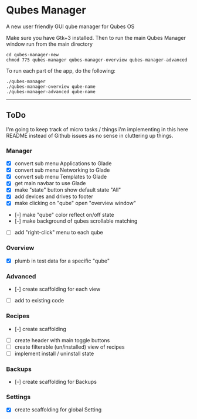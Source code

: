 Qubes Manager
=============

A new user friendly GUI qube manager for Qubes OS

Make sure you have Gtk+3 installed. Then to run the main Qubes Manager window
run from the main directory

```
cd qubes-manager-new
chmod 775 qubes-manager qubes-manager-overview qubes-manager-advanced
```

To run each part of the app, do the following:

```
./qubes-manager
./qubes-manager-overview qube-name
./qubes-manager-advanced qube-name
```

---

## ToDo

I'm going to keep track of micro tasks / things i'm implementing in this here
README instead of Github issues as no sense in cluttering up things.

### Manager

- [x] convert sub menu Applications to Glade
- [x] convert sub menu Networking to Glade
- [x] convert sub menu Templates to Glade
- [x] get main navbar to use Glade
- [x] make "state" button show default state "All"
- [x] add devices and drives to footer
- [x] make clicking on "qube" open "overview window"
- [-] make "qube" color reflect on/off state
- [-] make background of qubes scrollable matching
- [ ] add "right-click" menu to each qube


### Overview

- [x] plumb in test data for a specific "qube"

### Advanced

- [-] create scaffolding for each view
- [ ] add to existing code

### Recipes

- [-] create scaffolding
- [ ] create header with main toggle buttons
- [ ] create filterable (un/installed) view of recipes
- [ ] implement install / uninstall state

### Backups

- [-] create scaffolding for Backups

### Settings

- [x] create scaffolding for global Setting


